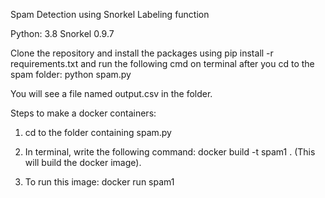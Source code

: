 
Spam Detection using Snorkel Labeling function

Python: 3.8
Snorkel 0.9.7

Clone the repository and install the packages using pip install -r requirements.txt
and run the following cmd on terminal after you cd to the spam folder: python spam.py

You will see a file named output.csv in the folder.


Steps to make a docker containers:
1. cd to the folder containing spam.py
2. In terminal, write the following command:  docker build -t spam1 .
 (This will build the docker image).
 
 3. To run this image: docker run spam1 
 
 
